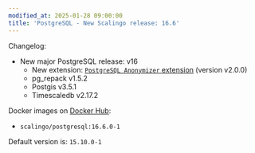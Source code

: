 ```yaml
---
modified_at: 2025-01-28 09:00:00
title: 'PostgreSQL - New Scalingo release: 16.6'
---
```


Changelog:

- New major PostgreSQL release: v16
  - New extension: [`PostgreSQL Anonymizer` extension](https://gitlab.com/dalibo/postgresql_anonymizer) (version v2.0.0)
  - pg_repack v1.5.2
  - Postgis v3.5.1
  - Timescaledb v2.17.2

Docker images on [Docker Hub](https://hub.docker.com/r/scalingo/postgresql):

* `scalingo/postgresql:16.6.0-1`

Default version is: `15.10.0-1`
